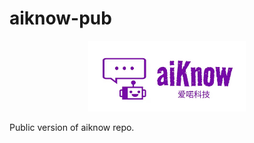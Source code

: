 # aiknow-pub

<p align="center">
  <img 
    src="./resources/aiknow-logo-light.jpg" 
    width="50%"
  />
</p>

Public version of aiknow repo.
